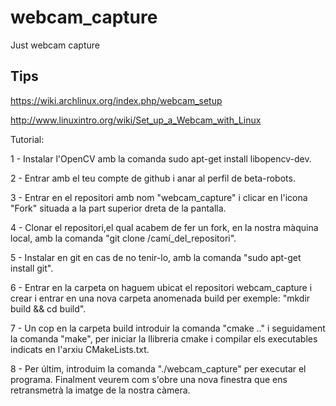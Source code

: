 # webcam_capture
Just webcam capture

## Tips
https://wiki.archlinux.org/index.php/webcam_setup

http://www.linuxintro.org/wiki/Set_up_a_Webcam_with_Linux


Tutorial:

1 - Instalar l'OpenCV amb la comanda sudo apt-get install libopencv-dev.

2 - Entrar amb el teu compte de github i anar al perfil de beta-robots.

3 - Entrar en el repositori amb nom "webcam_capture" i clicar en l'icona "Fork" situada a la part superior dreta de la pantalla.

4 - Clonar el repositori,el qual acabem de fer un fork, en la nostra màquina local, amb la comanda "git clone /camí_del_repositori".

5 - Instalar en git en cas de no tenir-lo, amb la comanda "sudo apt-get install git".

6 - Entrar en la carpeta on haguem ubicat el repositori webcam_capture i crear i entrar en una nova carpeta anomenada build per exemple: "mkdir build && cd build".

7 - Un cop en la carpeta build introduir la comanda "cmake .." i seguidament la comanda "make", per iniciar la llibreria cmake i compilar els executables indicats en l'arxiu CMakeLists.txt.

8 - Per últim, introduim la comanda "./webcam_capture" per executar el programa. Finalment veurem com s'obre una nova finestra que ens retransmetrà la imatge de la nostra càmera.
